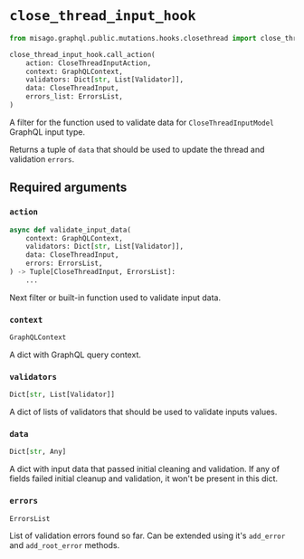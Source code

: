 # `close_thread_input_hook`

```python
from misago.graphql.public.mutations.hooks.closethread import close_thread_input_hook

close_thread_input_hook.call_action(
    action: CloseThreadInputAction,
    context: GraphQLContext,
    validators: Dict[str, List[Validator]],
    data: CloseThreadInput,
    errors_list: ErrorsList,
)
```

A filter for the function used to validate data for `CloseThreadInputModel` GraphQL input type.

Returns a tuple of `data` that should be used to update the thread and validation `errors`.


## Required arguments

### `action`

```python
async def validate_input_data(
    context: GraphQLContext,
    validators: Dict[str, List[Validator]],
    data: CloseThreadInput,
    errors: ErrorsList,
) -> Tuple[CloseThreadInput, ErrorsList]:
    ...
```

Next filter or built-in function used to validate input data.


### `context`

```python
GraphQLContext
```

A dict with GraphQL query context.


### `validators`

```python
Dict[str, List[Validator]]
```

A dict of lists of validators that should be used to validate inputs values.


### `data`

```python
Dict[str, Any]
```

A dict with input data that passed initial cleaning and validation. If any of fields failed initial cleanup and validation, it won't be present in this dict.


### `errors`

```python
ErrorsList
```

List of validation errors found so far. Can be extended using it's `add_error` and `add_root_error` methods.